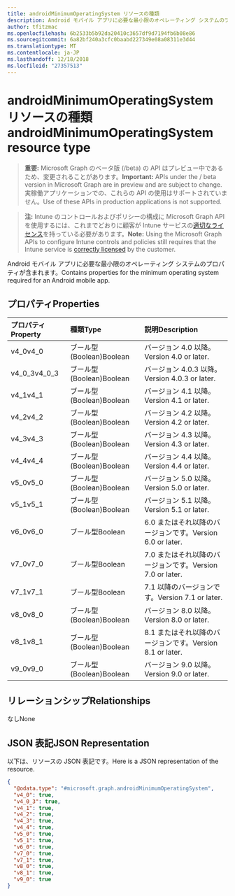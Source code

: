 ```yaml
---
title: androidMinimumOperatingSystem リソースの種類
description: Android モバイル アプリに必要な最小限のオペレーティング システムのプロパティが含まれます。
author: tfitzmac
ms.openlocfilehash: 6b2533b5b92da20410c3657df9d7194fb6b08e86
ms.sourcegitcommit: 6a82bf240a3cfc0baabd227349e08a08311e3d44
ms.translationtype: MT
ms.contentlocale: ja-JP
ms.lasthandoff: 12/18/2018
ms.locfileid: "27357513"
---
```

# <a name="androidminimumoperatingsystem-resource-type"></a><span data-ttu-id="709a4-103">androidMinimumOperatingSystem リソースの種類</span><span class="sxs-lookup"><span data-stu-id="709a4-103">androidMinimumOperatingSystem resource type</span></span>

> <span data-ttu-id="709a4-104">**重要:** Microsoft Graph のベータ版 (/beta) の API はプレビュー中であるため、変更されることがあります。</span><span class="sxs-lookup"><span data-stu-id="709a4-104">**Important:** APIs under the / beta version in Microsoft Graph are in preview and are subject to change.</span></span> <span data-ttu-id="709a4-105">実稼働アプリケーションでの、これらの API の使用はサポートされていません。</span><span class="sxs-lookup"><span data-stu-id="709a4-105">Use of these APIs in production applications is not supported.</span></span>

> <span data-ttu-id="709a4-106">**注:** Intune のコントロールおよびポリシーの構成に Microsoft Graph API を使用するには、これまでどおりに顧客が Intune サービスの[適切なライセンス](https://go.microsoft.com/fwlink/?linkid=839381)を持っている必要があります。</span><span class="sxs-lookup"><span data-stu-id="709a4-106">**Note:** Using the Microsoft Graph APIs to configure Intune controls and policies still requires that the Intune service is [correctly licensed](https://go.microsoft.com/fwlink/?linkid=839381) by the customer.</span></span>

<span data-ttu-id="709a4-107">Android モバイル アプリに必要な最小限のオペレーティング システムのプロパティが含まれます。</span><span class="sxs-lookup"><span data-stu-id="709a4-107">Contains properties for the minimum operating system required for an Android mobile app.</span></span>
## <a name="properties"></a><span data-ttu-id="709a4-108">プロパティ</span><span class="sxs-lookup"><span data-stu-id="709a4-108">Properties</span></span>
|<span data-ttu-id="709a4-109">プロパティ</span><span class="sxs-lookup"><span data-stu-id="709a4-109">Property</span></span>|<span data-ttu-id="709a4-110">種類</span><span class="sxs-lookup"><span data-stu-id="709a4-110">Type</span></span>|<span data-ttu-id="709a4-111">説明</span><span class="sxs-lookup"><span data-stu-id="709a4-111">Description</span></span>|
|:---|:---|:---|
|<span data-ttu-id="709a4-112">v4_0</span><span class="sxs-lookup"><span data-stu-id="709a4-112">v4_0</span></span>|<span data-ttu-id="709a4-113">ブール型 (Boolean)</span><span class="sxs-lookup"><span data-stu-id="709a4-113">Boolean</span></span>|<span data-ttu-id="709a4-114">バージョン 4.0 以降。</span><span class="sxs-lookup"><span data-stu-id="709a4-114">Version 4.0 or later.</span></span>|
|<span data-ttu-id="709a4-115">v4_0_3</span><span class="sxs-lookup"><span data-stu-id="709a4-115">v4_0_3</span></span>|<span data-ttu-id="709a4-116">ブール型 (Boolean)</span><span class="sxs-lookup"><span data-stu-id="709a4-116">Boolean</span></span>|<span data-ttu-id="709a4-117">バージョン 4.0.3 以降。</span><span class="sxs-lookup"><span data-stu-id="709a4-117">Version 4.0.3 or later.</span></span>|
|<span data-ttu-id="709a4-118">v4_1</span><span class="sxs-lookup"><span data-stu-id="709a4-118">v4_1</span></span>|<span data-ttu-id="709a4-119">ブール型 (Boolean)</span><span class="sxs-lookup"><span data-stu-id="709a4-119">Boolean</span></span>|<span data-ttu-id="709a4-120">バージョン 4.1 以降。</span><span class="sxs-lookup"><span data-stu-id="709a4-120">Version 4.1 or later.</span></span>|
|<span data-ttu-id="709a4-121">v4_2</span><span class="sxs-lookup"><span data-stu-id="709a4-121">v4_2</span></span>|<span data-ttu-id="709a4-122">ブール型 (Boolean)</span><span class="sxs-lookup"><span data-stu-id="709a4-122">Boolean</span></span>|<span data-ttu-id="709a4-123">バージョン 4.2 以降。</span><span class="sxs-lookup"><span data-stu-id="709a4-123">Version 4.2 or later.</span></span>|
|<span data-ttu-id="709a4-124">v4_3</span><span class="sxs-lookup"><span data-stu-id="709a4-124">v4_3</span></span>|<span data-ttu-id="709a4-125">ブール型 (Boolean)</span><span class="sxs-lookup"><span data-stu-id="709a4-125">Boolean</span></span>|<span data-ttu-id="709a4-126">バージョン 4.3 以降。</span><span class="sxs-lookup"><span data-stu-id="709a4-126">Version 4.3 or later.</span></span>|
|<span data-ttu-id="709a4-127">v4_4</span><span class="sxs-lookup"><span data-stu-id="709a4-127">v4_4</span></span>|<span data-ttu-id="709a4-128">ブール型 (Boolean)</span><span class="sxs-lookup"><span data-stu-id="709a4-128">Boolean</span></span>|<span data-ttu-id="709a4-129">バージョン 4.4 以降。</span><span class="sxs-lookup"><span data-stu-id="709a4-129">Version 4.4 or later.</span></span>|
|<span data-ttu-id="709a4-130">v5_0</span><span class="sxs-lookup"><span data-stu-id="709a4-130">v5_0</span></span>|<span data-ttu-id="709a4-131">ブール型 (Boolean)</span><span class="sxs-lookup"><span data-stu-id="709a4-131">Boolean</span></span>|<span data-ttu-id="709a4-132">バージョン 5.0 以降。</span><span class="sxs-lookup"><span data-stu-id="709a4-132">Version 5.0 or later.</span></span>|
|<span data-ttu-id="709a4-133">v5_1</span><span class="sxs-lookup"><span data-stu-id="709a4-133">v5_1</span></span>|<span data-ttu-id="709a4-134">ブール型 (Boolean)</span><span class="sxs-lookup"><span data-stu-id="709a4-134">Boolean</span></span>|<span data-ttu-id="709a4-135">バージョン 5.1 以降。</span><span class="sxs-lookup"><span data-stu-id="709a4-135">Version 5.1 or later.</span></span>|
|<span data-ttu-id="709a4-136">v6_0</span><span class="sxs-lookup"><span data-stu-id="709a4-136">v6_0</span></span>|<span data-ttu-id="709a4-137">ブール型</span><span class="sxs-lookup"><span data-stu-id="709a4-137">Boolean</span></span>|<span data-ttu-id="709a4-138">6.0 またはそれ以降のバージョンです。</span><span class="sxs-lookup"><span data-stu-id="709a4-138">Version 6.0 or later.</span></span>|
|<span data-ttu-id="709a4-139">v7_0</span><span class="sxs-lookup"><span data-stu-id="709a4-139">v7_0</span></span>|<span data-ttu-id="709a4-140">ブール型</span><span class="sxs-lookup"><span data-stu-id="709a4-140">Boolean</span></span>|<span data-ttu-id="709a4-141">7.0 またはそれ以降のバージョンです。</span><span class="sxs-lookup"><span data-stu-id="709a4-141">Version 7.0 or later.</span></span>|
|<span data-ttu-id="709a4-142">v7_1</span><span class="sxs-lookup"><span data-stu-id="709a4-142">v7_1</span></span>|<span data-ttu-id="709a4-143">ブール型</span><span class="sxs-lookup"><span data-stu-id="709a4-143">Boolean</span></span>|<span data-ttu-id="709a4-144">7.1 以降のバージョンです。</span><span class="sxs-lookup"><span data-stu-id="709a4-144">Version 7.1 or later.</span></span>|
|<span data-ttu-id="709a4-145">v8_0</span><span class="sxs-lookup"><span data-stu-id="709a4-145">v8_0</span></span>|<span data-ttu-id="709a4-146">ブール型 (Boolean)</span><span class="sxs-lookup"><span data-stu-id="709a4-146">Boolean</span></span>|<span data-ttu-id="709a4-147">バージョン 8.0 以降。</span><span class="sxs-lookup"><span data-stu-id="709a4-147">Version 8.0 or later.</span></span>|
|<span data-ttu-id="709a4-148">v8_1</span><span class="sxs-lookup"><span data-stu-id="709a4-148">v8_1</span></span>|<span data-ttu-id="709a4-149">ブール型 (Boolean)</span><span class="sxs-lookup"><span data-stu-id="709a4-149">Boolean</span></span>|<span data-ttu-id="709a4-150">8.1 またはそれ以降のバージョンです。</span><span class="sxs-lookup"><span data-stu-id="709a4-150">Version 8.1 or later.</span></span>|
|<span data-ttu-id="709a4-151">v9_0</span><span class="sxs-lookup"><span data-stu-id="709a4-151">v9_0</span></span>|<span data-ttu-id="709a4-152">ブール型 (Boolean)</span><span class="sxs-lookup"><span data-stu-id="709a4-152">Boolean</span></span>|<span data-ttu-id="709a4-153">バージョン 9.0 以降。</span><span class="sxs-lookup"><span data-stu-id="709a4-153">Version 9.0 or later.</span></span>|

## <a name="relationships"></a><span data-ttu-id="709a4-154">リレーションシップ</span><span class="sxs-lookup"><span data-stu-id="709a4-154">Relationships</span></span>
<span data-ttu-id="709a4-155">なし</span><span class="sxs-lookup"><span data-stu-id="709a4-155">None</span></span>
## <a name="json-representation"></a><span data-ttu-id="709a4-156">JSON 表記</span><span class="sxs-lookup"><span data-stu-id="709a4-156">JSON Representation</span></span>
<span data-ttu-id="709a4-157">以下は、リソースの JSON 表記です。</span><span class="sxs-lookup"><span data-stu-id="709a4-157">Here is a JSON representation of the resource.</span></span>
<!-- {
  "blockType": "resource",
  "@odata.type": "microsoft.graph.androidMinimumOperatingSystem"
}
-->
``` json
{
  "@odata.type": "#microsoft.graph.androidMinimumOperatingSystem",
  "v4_0": true,
  "v4_0_3": true,
  "v4_1": true,
  "v4_2": true,
  "v4_3": true,
  "v4_4": true,
  "v5_0": true,
  "v5_1": true,
  "v6_0": true,
  "v7_0": true,
  "v7_1": true,
  "v8_0": true,
  "v8_1": true,
  "v9_0": true
}
```





